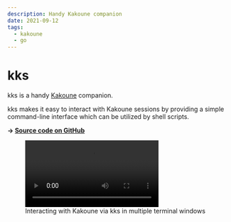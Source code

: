 ```yaml
---
description: Handy Kakoune companion
date: 2021-09-12
tags:
  - kakoune
  - go
---
```


# kks

kks is a handy [Kakoune](https://kakoune.org) companion.

kks makes it easy to interact with Kakoune sessions by providing a simple
command-line interface which can be utilized by shell scripts.

**-> [Source code on GitHub](https://github.com/kkga/kks)**

<figure class="full-bleed">
  <video controls autoplay><source src='/img/projects/kks.mp4'></video>
  <figcaption>Interacting with Kakoune via kks in multiple terminal windows</figcaption>
</figure>
